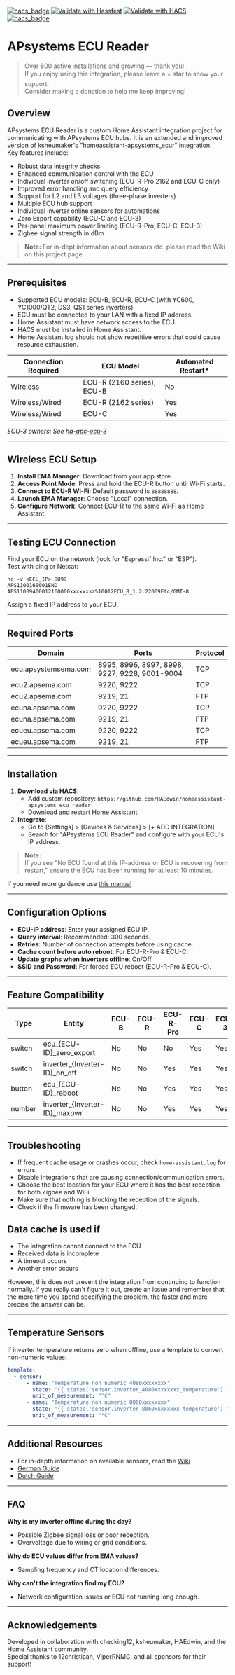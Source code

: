 [![hacs_badge](https://img.shields.io/github/v/release/haedwin/homeassistant-apsystems_ecu_reader)](https://github.com/haedwin/homeassistant-apsystems_ecu_reader)
[![Validate with Hassfest](https://github.com/HAEdwin/homeassistant-apsystems_ecu_reader/actions/workflows/validate%20with%20Hassfest.yaml/badge.svg)](https://github.com/HAEdwin/homeassistant-apsystems_ecu_reader/actions/workflows/validate%20with%20Hassfest.yaml)
[![Validate with HACS](https://github.com/HAEdwin/homeassistant-apsystems_ecu_reader/actions/workflows/validate%20with%20HACS.yaml/badge.svg)](https://github.com/HAEdwin/homeassistant-apsystems_ecu_reader/actions/workflows/validate%20with%20HACS.yaml)
[![hacs_badge](https://img.shields.io/maintenance/yes/2025)](https://github.com/haedwin/homeassistant-apsystems_ecu_reader)

# APsystems ECU Reader

> Over 800 active installations and growing — thank you!  
> If you enjoy using this integration, please leave a ⭐ star to show your support.  
> Consider making a donation to help me keep improving!

## Overview

APsystems ECU Reader is a custom Home Assistant integration project for communicating with APsystems ECU hubs. It is an extended and improved version of ksheumaker's "homeassistant-apsystems_ecur" integration.  
Key features include:
- Robust data integrity checks
- Enhanced communication control with the ECU
- Individual inverter on/off switching (ECU-R-Pro 2162 and ECU-C only)
- Improved error handling and query efficiency
- Support for L2 and L3 voltages (three-phase inverters)
- Multiple ECU hub support
- Individual inverter online sensors for automations
- Zero Export capability (ECU-C and ECU-3)
- Per-panel maximum power limiting (ECU-R-Pro, ECU-C, ECU-3)
- Zigbee signal strength in dBm

> **Note:**
> For in-dept information about sensors etc. please read the Wiki on this project page.

---

## Prerequisites

- Supported ECU models: ECU-B, ECU-R, ECU-C (with YC600, YC1000/QT2, DS3, QS1 series inverters).
- ECU must be connected to your LAN with a fixed IP address.
- Home Assistant must have network access to the ECU.
- HACS must be installed in Home Assistant.
- Home Assistant log should not show repetitive errors that could cause resource exhaustion.

| Connection Required | ECU Model                  | Automated Restart* |
|---------------------|---------------------------|--------------------|
| Wireless            | ECU-R (2160 series), ECU-B| No                 |
| Wireless/Wired      | ECU-R (2162 series)       | Yes                |
| Wireless/Wired      | ECU-C                     | Yes                |

_ECU-3 owners: See [ha-apc-ecu-3](https://github.com/jeeshofone/ha-apc-ecu-3)_

---

## Wireless ECU Setup

1. **Install EMA Manager**: Download from your app store.
2. **Access Point Mode**: Press and hold the ECU-R button until Wi-Fi starts.
3. **Connect to ECU-R Wi-Fi**: Default password is `88888888`.
4. **Launch EMA Manager**: Choose "Local" connection.
5. **Configure Network**: Connect ECU-R to the same Wi-Fi as Home Assistant.

---

## Testing ECU Connection

Find your ECU on the network (look for "Espressif Inc." or "ESP").  
Test with ping or Netcat:
```
nc -v <ECU_IP> 8899
APS1100160001END
APS11009400012160000xxxxxxxz%10012ECU_R_1.2.22009Etc/GMT-8
```
Assign a fixed IP address to your ECU.

---

## Required Ports

| Domain                | Ports                                      | Protocol |
|-----------------------|--------------------------------------------|----------|
| ecu.apsystemsema.com  | 8995, 8996, 8997, 8998, 9227, 9228, 9001-9004 | TCP      |
| ecu2.apsema.com       | 9220, 9222                                 | TCP      |
| ecu2.apsema.com       | 9219, 21                                   | FTP      |
| ecuna.apsema.com      | 9220, 9222                                 | TCP      |
| ecuna.apsema.com      | 9219, 21                                   | FTP      |
| ecueu.apsema.com      | 9220, 9222                                 | TCP      |
| ecueu.apsema.com      | 9219, 21                                   | FTP      |

---

## Installation

1. **Download via HACS**:
   - Add custom repository: `https://github.com/HAEdwin/homeassistant-apsystems_ecu_reader`
   - Download and restart Home Assistant.
2. **Integrate**:
   - Go to [Settings] > [Devices & Services] > [+ ADD INTEGRATION]
   - Search for "APsystems ECU Reader" and configure with your ECU's IP address.

> **Note:**  
> If you see "No ECU found at this IP-address or ECU is recovering from restart," ensure the ECU has been running for at least 10 minutes.

If you need more guidance use [this manual](https://github.com/HAEdwin/homeassistant-apsystems_ecu_reader/wiki/Installation-using-HACS-(Recommended))

---

## Configuration Options

- **ECU-IP address**: Enter your assigned ECU IP.
- **Query interval**: Recommended: 300 seconds.
- **Retries**: Number of connection attempts before using cache.
- **Cache count before auto reboot**: For ECU-R-Pro & ECU-C.
- **Update graphs when inverters offline**: On/Off.
- **SSID and Password**: For forced ECU reboot (ECU-R-Pro & ECU-C).

---

## Feature Compatibility

| Type    | Entity                        | ECU-B | ECU-R | ECU-R-Pro | ECU-C | ECU-3 |
|---------|-------------------------------|-------|-------|-----------|-------|-------|
| switch  | ecu_{ECU-ID}_zero_export      | No    | No    | No        | Yes   | Yes   |
| switch  | inverter_{Inverter-ID}_on_off | No    | No    | Yes       | Yes   | Yes   |
| button  | ecu_{ECU-ID}_reboot           | No    | No    | Yes       | Yes   | Yes   |
| number  | inverter_{Inverter-ID}_maxpwr | No    | No    | Yes       | Yes   | Yes   |

---

## Troubleshooting

- If frequent cache usage or crashes occur, check `home-assistant.log` for errors.
- Disable integrations that are causing connection/communication errors.
- Choose the best location for your ECU where it has the best reception for both Zigbee and WiFi.
- Make sure that nothing is blocking the reception of the signals.
- Check if the firmware has been changed.

## Data cache is used if

- The integration cannot connect to the ECU
- Received data is incomplete
- A timeout occurs
- Another error occurs

However, this does not prevent the integration from continuing to function normally.
If you really can't figure it out, create an issue and remember that the more time you spend specifying the problem, the faster and more precise the answer can be.

---

## Temperature Sensors

If inverter temperature returns zero when offline, use a template to convert non-numeric values:
```yaml
template:
  - sensor:
      - name: "Temperature non numeric 4080xxxxxxxx"
        state: "{{ states('sensor.inverter_4080xxxxxxxx_temperature')|float(0) }}"
        unit_of_measurement: "°C"
      - name: "Temperature non numeric 8060xxxxxxxx"
        state: "{{ states('sensor.inverter_8060xxxxxxxx_temperature')|float(0) }}"
        unit_of_measurement: "°C"
```

---

## Additional Resources

- For in-depth information on available sensors, read the [Wiki](https://github.com/HAEdwin/homeassistant-apsystems_ecu_reader/wiki)
- [German Guide](https://smart-home-assistant.de/ap-systems-ecu-b-einbinden)
- [Dutch Guide](https://doe-duurzaam.nl/artikel/je-apsystems-micro-omvormers-slim-uitzetten-via-web-of-home-assistant/#teruglevering-beperken-per-micro-omvormer)

---

## FAQ

**Why is my inverter offline during the day?**  
- Possible Zigbee signal loss or poor reception.  
- Overvoltage due to wiring or grid conditions.

**Why do ECU values differ from EMA values?**  
- Sampling frequency and CT location differences.

**Why can't the integration find my ECU?**  
- Network configuration issues or ECU not running long enough.

---

## Acknowledgements

Developed in collaboration with checking12, ksheumaker, HAEdwin, and the Home Assistant community.  
Special thanks to 12christiaan, ViperRNMC, and all sponsors for their support!
